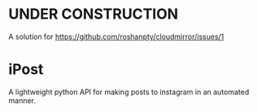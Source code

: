 # UNDER CONSTRUCTION

A solution for https://github.com/roshanpty/cloudmirror/issues/1

# iPost
A lightweight python API for making posts to instagram in an automated manner. 
